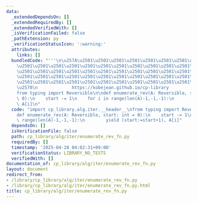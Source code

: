 ```yaml
---
data:
  _extendedDependsOn: []
  _extendedRequiredBy: []
  _extendedVerifiedWith: []
  _isVerificationFailed: false
  _pathExtension: py
  _verificationStatusIcon: ':warning:'
  attributes:
    links: []
  bundledCode: "'''\n\u257A\u2501\u2501\u2501\u2501\u2501\u2501\u2501\u2501\u2501\u2501\
    \u2501\u2501\u2501\u2501\u2501\u2501\u2501\u2501\u2501\u2501\u2501\u2501\u2501\
    \u2501\u2501\u2501\u2501\u2501\u2501\u2501\u2501\u2501\u2501\u2501\u2501\u2501\
    \u2501\u2501\u2501\u2501\u2501\u2501\u2501\u2501\u2501\u2501\u2501\u2501\u2501\
    \u2501\u2501\u2501\u2501\u2501\u2501\u2501\u2501\u2501\u2501\u2501\u2501\u2501\
    \u2578\n             https://kobejean.github.io/cp-library               \n'''\n\
    from typing import Reversible\n\ndef enumerate_rev(A: Reversible, start: int =\
    \ 0):\n    start -= 1\n    for i in range(len(A)-1,-1,-1):\n        yield (start:=start+1),\
    \ A[i]\n"
  code: "import cp_library.alg.iter.__header__\nfrom typing import Reversible\n\n\
    def enumerate_rev(A: Reversible, start: int = 0):\n    start -= 1\n    for i in\
    \ range(len(A)-1,-1,-1):\n        yield (start:=start+1), A[i]"
  dependsOn: []
  isVerificationFile: false
  path: cp_library/alg/iter/enumerate_rev_fn.py
  requiredBy: []
  timestamp: '2025-04-28 04:02:31+09:00'
  verificationStatus: LIBRARY_NO_TESTS
  verifiedWith: []
documentation_of: cp_library/alg/iter/enumerate_rev_fn.py
layout: document
redirect_from:
- /library/cp_library/alg/iter/enumerate_rev_fn.py
- /library/cp_library/alg/iter/enumerate_rev_fn.py.html
title: cp_library/alg/iter/enumerate_rev_fn.py
---
```


